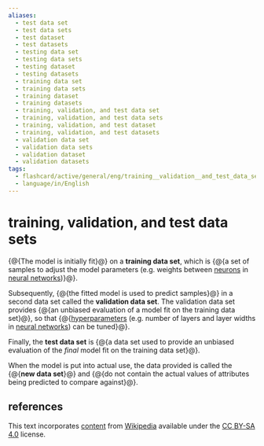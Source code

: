 ```yaml
---
aliases:
  - test data set
  - test data sets
  - test dataset
  - test datasets
  - testing data set
  - testing data sets
  - testing dataset
  - testing datasets
  - training data set
  - training data sets
  - training dataset
  - training datasets
  - training, validation, and test data set
  - training, validation, and test data sets
  - training, validation, and test dataset
  - training, validation, and test datasets
  - validation data set
  - validation data sets
  - validation dataset
  - validation datasets
tags:
  - flashcard/active/general/eng/training__validation__and_test_data_sets
  - language/in/English
---
```


# training, validation, and test data sets

{@{The model is initially fit}@} on a __training data set__, which is {@{a set of samples to adjust the model parameters (e.g. weights between [neurons](artificial%20neuron.md) in [neural networks](neural%20network%20(machine%20learning).md))}@}. <!--SR:!2025-01-11,156,310!2026-06-27,545,310-->

Subsequently, {@{the fitted model is used to predict samples}@} in a second data set called the __validation data set__. The validation data set provides {@{an unbiased evaluation of a model fit on the training data set}@}, so that {@{[hyperparameters](hyperparameter%20(machine%20learning).md) (e.g. number of layers and layer widths in [neural networks](neural%20network%20(machine%20learning).md)) can be tuned}@}. <!--SR:!2025-06-22,285,330!2025-12-27,415,310!2026-01-13,383,290-->

Finally, the __test data set__ is {@{a data set used to provide an unbiased evaluation of the _final_ model fit on the training data set}@}. <!--SR:!2026-05-05,511,310-->

When the model is put into actual use, the data provided is called the {@{__new data set__}@} and {@{do not contain the actual values of attributes being predicted to compare against}@}. <!--SR:!2025-04-21,235,330!2025-04-20,221,290-->

## references

This text incorporates [content](https://en.wikipedia.org/wiki/training,_validation,_and_test_data_sets) from [Wikipedia](Wikipedia.md) available under the [CC BY-SA 4.0](https://creativecommons.org/licenses/by-sa/4.0/) license.
